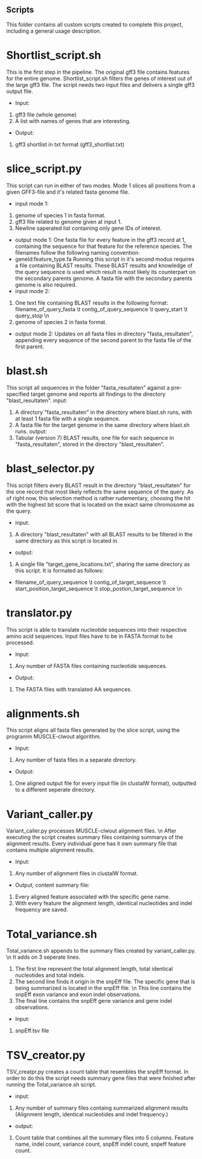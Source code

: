 ## Scripts
This folder contains all custom scripts created to complete this project, including a general usage description. 

# Shortlist_script.sh
This is the first step in the pipeline. The original gff3 file contains features for the entire genome.
Shortlist_script.sh filters the genes of interest out of the large gff3 file.
The script needs two input files and delivers a single gff3 output file.
- Input:
1. gff3 file (whole genome)
2. A list with names of genes that are interesting.
- Output:
1. gff3 shortlist in txt format (gff3_shortlist.txt)

# slice_script.py
This script can run in either of two modes. Mode 1 slices all positions from a given GFF3-file and it's related fasta genome file. 
- input mode 1:
1. genome of species 1 in fasta format.
2. gff3 file related to genome given at input 1.
3. Newline saperated list containing only gene IDs of interest. 
- output mode 1:
One fasta file for every feature in the gff3 record at 1, containing the sequence for that feature for the reference species. The filenames follow the following naming convention:
- geneId:feature_type.fa
Running this script in it's second modus requires a file containing BLAST results. These BLAST results and knowledge of the query sequence is used which result is most likely its counterpart on the secondary parents genome. A fasta file with the secondary parents genome is also required.
- input mode 2:
1. One text file containing BLAST results in the following format:
filename_of_query_fasta \t contig_of_query_sequence \t query_start \t query_stop \n
2. genome of species 2 in fasta format. 
- output mode 2:
Updates on all fasta files in directory "fasta_resultaten", appending every sequence of the second parent to the fasta file of the first parent. 

# blast.sh
This script all sequences in the folder "fasta_resultaten" against a pre-specified target genome and reports all findings to the directory "blast_resultaten". 
input: 
1. A directory "fasta_resultaten" in the directory where blast.sh runs, with at least 1 fasta file with a single sequence. 
2. A fasta file for the target genome in the same directory where blast.sh runs. 
output:
1. Tabular (version 7) BLAST results, one file for each sequence in "fasta_resultaten", stored in the directory "blast_resultaten".

# blast_selector.py
This script filters every BLAST result in the directory "blast_resultaten" for the one record that most likely reflects the same sequence of the query. As of right now, this selection method is rather rudementary, choosing the hit with the highest bit score that is located on the exact same chromosome as the query. 
- input: 
1. A directory "blast_resultaten" with all BLAST results to be filtered in the same directory as this script is located in. 
- output:
1. A single file "target_gene_locations.txt", sharing the same directory as this script. It is formated as follows:
- filename_of_query_sequence \t contig_of_target_sequence \t start_position_target_sequence \t stop_postion_target_sequence \n

# translator.py
This script is able to translate nucleotide sequences into their respective amino acid sequences.
Input files have to be in FASTA format to be processed.
- Input:
1. Any number of FASTA files containing nucleotide sequences.
- Output:
1. The FASTA files with translated AA sequences.

# alignments.sh
This script aligns all fasta files generated by the slice script, using the programm MUSCLE-clwout algorithm.
- Input:
1. Any number of fasta files in a separate directory.
- Output:
1. One aligned output file for every input file (in clustalW format), outputted to a different seperate directory. 

# Variant_caller.py
Variant_caller.py processes MUSCLE-clwout alignment files. \n
After executing the script creates summary files containing summarys of the alignment results.
Every individual gene has it own summary file that contains multiple alignment results.
- Input:
1. Any number of alignment files in clustalW format.
- Output, content summary file:
1. Every aligned feature associated with the specific gene name.
2. With every feature the alignment length, identical nucleotides and indel frequency are saved.

# Total_variance.sh
Total_variance.sh appends to the summary files created by variant_caller.py. \n
It adds on 3 seperate lines. 
1. The first line represent the total alignment length, total identical nucleotides and total indels.
2. The second line finds it origin in the snpEff file. The specific gene that is being summarized is located in the snpEff file. \n
This line contains the snpEff exon variance and exon indel observations.
3. The final line contains the snpEff gene variance and gene indel observations.
- Input:
1. snpEff.tsv file

# TSV_creator.py
TSV_creatpr.py creates a count table that resembles the snpEff format.
In order to do this the script needs summary gene files that were finished after running the Total_variance.sh script.
- input:
1. Any number of summary files containg summarized alignment results (Alignment length, identical nucleotides and indel frequency.)
- output:
1. Count table that combines all the summary files into 5 columns. Feature name, indel count, variance count, snpEff indel count, snpeff feature count.





